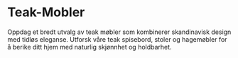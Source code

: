 # Teak-Mobler
Oppdag et bredt utvalg av teak møbler som kombinerer skandinavisk design med tidløs eleganse. Utforsk våre teak spisebord, stoler og hagemøbler for å berike ditt hjem med naturlig skjønnhet og holdbarhet.
